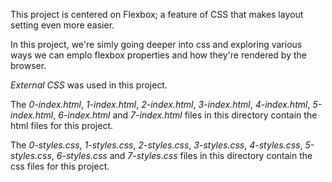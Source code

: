 This project is centered on Flexbox; a feature of CSS that makes layout setting even more easier.

In this project, we're simly going deeper into css and exploring various ways we can emplo flexbox properties and how they're rendered by the browser.

*External CSS* was used in this project.

The _0-index.html_, _1-index.html_, _2-index.html_, _3-index.html_, _4-index.html_, _5-index.html_, _6-index.html_ and _7-index.html_ files in this directory contain the html files for this project.

The _0-styles.css_, _1-styles.css_, _2-styles.css_, _3-styles.css_, _4-styles.css_, _5-styles.css_, _6-styles.css_ and _7-styles.css_ files in this directory contain the css files for this project.